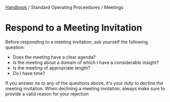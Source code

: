 [Handbook](../../README.md) / Standard Operating Proceedures / Meetings

# Respond to a Meeting Invitation

Before responding to a meeting invitation, ask yourself the following question:

- Does the meeting have a clear agenda?
- Is the meeting about a domain of which I have a considerable insight?
- Is the meeting of appropriate length?
- Do I have time?

If you answer no to any of the questions above, it's your duty to decline the meeting invitation. When declining a meeting invitation, always make sure to provide a valid reason for your rejection
